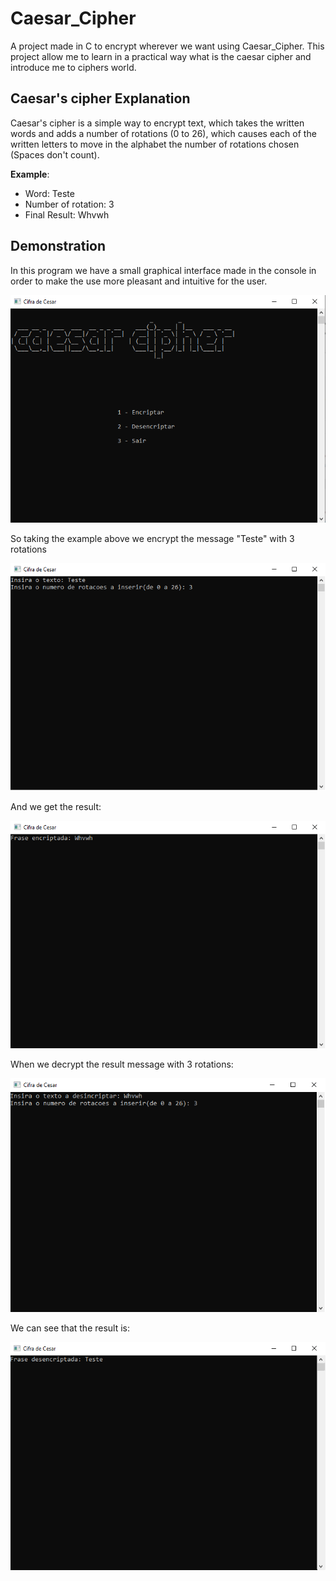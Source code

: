 # Caesar_Cipher
A project made in C to encrypt wherever we want using Caesar_Cipher.
This project allow me to learn in a practical way what is the caesar cipher and introduce me to ciphers world.


## Caesar's cipher Explanation
Caesar's cipher is a simple way to encrypt text, which takes the written words and adds a number of rotations (0 to 26), which causes each of the written letters to move in the alphabet the number of rotations chosen (Spaces don't count).  

**Example**:
  * Word: Teste
  * Number of rotation: 3
  * Final Result: Whvwh


## Demonstration
In this program we have a small graphical interface made in the console in order to make the use more pleasant and intuitive for the user.

![Menu](examples/caesar_chiper_menu.png)

So taking the example above we encrypt the message "Teste" with 3 rotations

![Encryption](examples/caesar_chiper_encrypt_1.png)

And we get the result: 

![Encryption_2](examples/caesar_chiper_encrypt_2.png)

When we decrypt the result message with 3 rotations:

![Decryption_1](examples/caesar_chiper_decrypt_1.png)

We can see that the result is:

![Decryption_2](examples/caesar_chiper_decrypt_2.png)